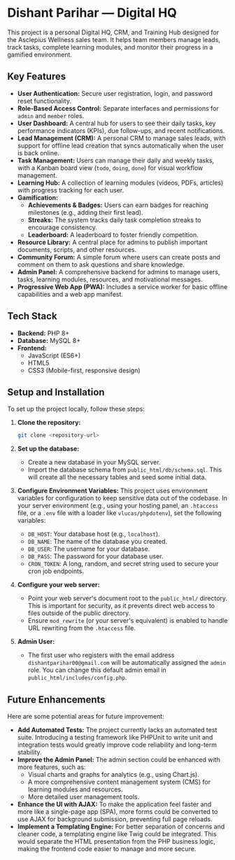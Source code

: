 # Dishant Parihar — Digital HQ

This project is a personal Digital HQ, CRM, and Training Hub designed for the Asclepius Wellness sales team. It helps team members manage leads, track tasks, complete learning modules, and monitor their progress in a gamified environment.

## Key Features

- **User Authentication:** Secure user registration, login, and password reset functionality.
- **Role-Based Access Control:** Separate interfaces and permissions for `admin` and `member` roles.
- **User Dashboard:** A central hub for users to see their daily tasks, key performance indicators (KPIs), due follow-ups, and recent notifications.
- **Lead Management (CRM):** A personal CRM to manage sales leads, with support for offline lead creation that syncs automatically when the user is back online.
- **Task Management:** Users can manage their daily and weekly tasks, with a Kanban board view (`todo`, `doing`, `done`) for visual workflow management.
- **Learning Hub:** A collection of learning modules (videos, PDFs, articles) with progress tracking for each user.
- **Gamification:**
    - **Achievements & Badges:** Users can earn badges for reaching milestones (e.g., adding their first lead).
    - **Streaks:** The system tracks daily task completion streaks to encourage consistency.
    - **Leaderboard:** A leaderboard to foster friendly competition.
- **Resource Library:** A central place for admins to publish important documents, scripts, and other resources.
- **Community Forum:** A simple forum where users can create posts and comment on them to ask questions and share knowledge.
- **Admin Panel:** A comprehensive backend for admins to manage users, tasks, learning modules, resources, and motivational messages.
- **Progressive Web App (PWA):** Includes a service worker for basic offline capabilities and a web app manifest.

## Tech Stack

- **Backend:** PHP 8+
- **Database:** MySQL 8+
- **Frontend:**
    - JavaScript (ES6+)
    - HTML5
    - CSS3 (Mobile-first, responsive design)

## Setup and Installation

To set up the project locally, follow these steps:

1.  **Clone the repository:**
    ```bash
    git clone <repository-url>
    ```

2.  **Set up the database:**
    -   Create a new database in your MySQL server.
    -   Import the database schema from `public_html/db/schema.sql`. This will create all the necessary tables and seed some initial data.

3.  **Configure Environment Variables:**
    This project uses environment variables for configuration to keep sensitive data out of the codebase. In your server environment (e.g., using your hosting panel, an `.htaccess` file, or a `.env` file with a loader like `vlucas/phpdotenv`), set the following variables:

    -   `DB_HOST`: Your database host (e.g., `localhost`).
    -   `DB_NAME`: The name of the database you created.
    -   `DB_USER`: The username for your database.
    -   `DB_PASS`: The password for your database user.
    -   `CRON_TOKEN`: A long, random, and secret string used to secure your cron job endpoints.

4.  **Configure your web server:**
    -   Point your web server's document root to the `public_html/` directory. This is important for security, as it prevents direct web access to files outside of the public directory.
    -   Ensure `mod_rewrite` (or your server's equivalent) is enabled to handle URL rewriting from the `.htaccess` file.

5.  **Admin User:**
    -   The first user who registers with the email address `dishantparihar00@gmail.com` will be automatically assigned the `admin` role. You can change this default admin email in `public_html/includes/config.php`.

## Future Enhancements

Here are some potential areas for future improvement:

-   **Add Automated Tests:** The project currently lacks an automated test suite. Introducing a testing framework like PHPUnit to write unit and integration tests would greatly improve code reliability and long-term stability.
-   **Improve the Admin Panel:** The admin section could be enhanced with more features, such as:
    -   Visual charts and graphs for analytics (e.g., using Chart.js).
    -   A more comprehensive content management system (CMS) for learning modules and resources.
    -   More detailed user management tools.
-   **Enhance the UI with AJAX:** To make the application feel faster and more like a single-page app (SPA), more forms could be converted to use AJAX for background submission, preventing full page reloads.
-   **Implement a Templating Engine:** For better separation of concerns and cleaner code, a templating engine like Twig could be integrated. This would separate the HTML presentation from the PHP business logic, making the frontend code easier to manage and more secure.
